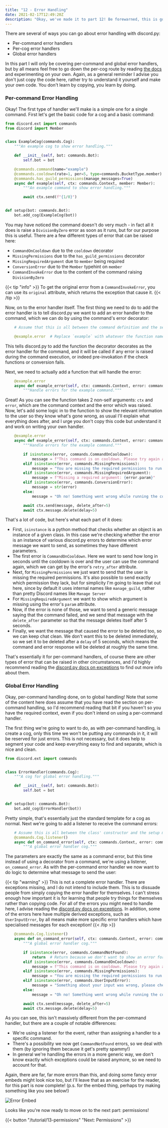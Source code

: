 ```yaml
---
title: "12 - Error Handling"
date: 2021-02-17T12:49:20Z
description: "Okay, we've made it to part 12! Be forewarned, this is going a long one. This part is going to be about how you can make error handlers for your commands, like you saw briefly in the previous part about cooldowns."
---
```


There are several of ways you can go about error handling with discord.py:

- Per-command error handlers
- Per-cog error handlers
- Global error handlers

In this part I will only be covering per-command and global error handlers, but by all means feel free to go down the per-cog route by reading [the docs](https://discordpy.readthedocs.io/) and experimenting on your own. Again, as a general reminder I advise you don't just copy the code here, rather try to understand it yourself and make your own code. You don't learn by copying, you learn by doing.

### Per-command Error Handling

Okay! The first type of handler we'll make is a simple one for a single command. First let's get the basic code for a cog and a basic command:

```py
from discord.ext import commands
from discord import Member


class ExampleCog(commands.Cog):
    """An example cog to show error handling."""

    def __init__(self, bot: commands.Bot):
        self.bot = bot

    @commands.command(name="example")
    @commands.cooldown(rate=1, per=5, type=commands.BucketType.member)
    @commands.has_guild_permissions(manage_messages=True)
    async def example(self, ctx: commands.Context, member: Member):
        """An example command to show error handling."""

        await ctx.send(f"{1/0}")


def setup(bot: commands.Bot):
    bot.add_cog(ExampleCog(bot))
```

You may have noticed the command doesn't do very much - in fact all it does is raise a `DivisionByZero` error as soon as it runs, but for our purpose this is useful. There are a few different types of error that can be raised here:

- `CommandOnCooldown` due to the `cooldown` decorator
- `MissingPermissions` due to the `has_guild_permissions` decorator
- `MissingRequiredArgument` due to `member` being required
- `ConversionError` due to the `Member` typehint on `member`
- `CommandInvokeError` due to the content of the command raising `DivisionByZero`

{{< tip "info" >}}
To get the original error from a `CommandInvokeError`, you can use its `original` attribute, which returns the exception that cause it.
{{< /tip >}}

Now, on to the error handler itself. The first thing we need to do to add the error handler is to tell discord.py we want to add an error handler to the command, which we can do by using the command's error decorator:

```py
    # Assume that this is all between the command definition and the setup function.

    @example.error  # Replace `example` with whatever the function name of the command is.
```

This tells discord.py to add the function the decorator decorates as the error handler for the command, and it will be called if any error is raised during the command execution, or indeed pre-invokation if the check functions or conversion fails.

Next, we need to actually add a function that will handle the error:

```py
    @example.error
    async def example_error(self, ctx: commands.Context, error: commands.CommandError):
        """Handle errors for the example command."""
```

Great! As you can see the function takes 2 non-self arguments: `ctx` and `error`, which are the command context and the error which was raised. Now, let's add some logic in to the function to show the relevant information to the user so they know what's gone wrong, as usual I'll explain what everything does after, and I urge you don't copy this code but understand it and work on writing your own handler.

```py
    @example.error
    async def example_error(self, ctx: commands.Context, error: commands.CommandError):
        """Handle errors for the example command."""

        if isinstance(error, commands.CommandOnCooldown):
            message = f"This command is on cooldown. Please try again after {round(error.retry_after, 1)} seconds."
        elif isinstance(error, commands.MissingPermissions):
            message = "You are missing the required permissions to run this command!"
        elif isinstance(error, commands.MissingRequiredArgument):
            message = f"Missing a required argument: {error.param}"
        elif isinstance(error, commands.ConversionError):
            message = str(error)
        else:
            message = "Oh no! Something went wrong while running the command!"

        await ctx.send(message, delete_after=5)
        await ctx.message.delete(delay=5)
```

That's a lot of code, but here's what each part of it does:

- First, `isinstance` is a python method that checks whether an object is an instance of a given class. In this case we're checking whether the error is an instance of various discord.py errors to determine which error message we want to send, as sometimes they have different parameters.
- The first error is `CommandOnCooldown`. Here we want to send how long in seconds until the cooldown is over and the user can use the command again, which we can get by the error's `retry_after` attribute.
- Next, for `MissingPermissions` we just want to send that the user is missing the required permissions. It's also possible to send exactly which permission they lack, but for simplicity I'm going to leave that out here, since by default it uses internal names like `manage_guild`, rather than pretty Discord names like `Manage Server`
- For `MissingRequiredArgument` we want to show which argument is missing using the error's `param` attribute.
- Now, if the error is none of those, we want to send a generic message saying that the command failed, and we send that message with the `delete_after` parameter so that the message deletes itself after 5 seconds.
- Finally, we want the message that caused the error to be deleted too, so we can keep chat clean. We don't want this to be deleted immediately, so we set it to be deleted after a `delay` of 5 seconds, which means the command and error response will be deleted at roughly the same time.

That's essentially it for per-command handlers, of course there are other types of error that can be raised in other circumstances, and I'd highly recommend reading the [discord.py docs on exceptions](https://discordpy.readthedocs.io/en/latest/ext/commands/api.html#exceptions) to find out more info about them.

### Global Error Handling

Okay, per-command handling done, on to global handling! Note that some of the content here does assume that you have read the section on per-command handling, so I'd recommend reading that bit if you haven't so you have the required context, even if you don't intend on using a per-command handler.

The first thing we're going to want to do, as with per-command handling, is create a cog, only this time we won't be putting any commands in it, it will be reserved for just errors. This is not necessary, but it does help to segment your code and keep everything easy to find and separate, which is nice and clean.

```py
from discord.ext import commands


class ErrorHandler(commands.Cog):
    """A cog for global error handling."""

    def __init__(self, bot: commands.Bot):
        self.bot = bot


def setup(bot: commands.Bot):
    bot.add_cog(ErrorHandler(bot))
```

Pretty simple, that's essentially just the standard template for a cog as normal. Next we're going to add a listener to receive the command errors:

```py
    # Assume this is all between the class' constructor and the setup method.
    @commands.Cog.listener()
    async def on_command_error(self, ctx: commands.Context, error: commands.CommandError):
        """A global error handler cog."""
```

The parameters are exactly the same as a command error, but this time instead of using a decorator from a command, we're using a listener, `on_command_error`. As with the per-command error handler we now want to do logic to determine what message to send the user:

{{< tip "warning" >}}
This is not a complete error handler. There are exceptions missing, and I do not intend to include them. This is to dissuade people from simply copying the error handler for themselves. I can't stress enough how important it is for learning that people try things for themselves rather than copying code. For all of the errors you might need to handle here, I advise reading the [discord.py docs on exceptions](https://discordpy.readthedocs.io/en/latest/ext/commands/api.html#exceptions). In addition, some of the errors here have multiple derived exceptions, such as `UserInputError`, by all means make more specific error handlers which have specialised messages for each exception!
{{< /tip >}}

```py
    @commands.Cog.listener()
    async def on_command_error(self, ctx: commands.Context, error: commands.CommandError):
        """A global error handler cog."""

        if isinstance(error, commands.CommandNotFound):
            return  # Return because we don't want to show an error for every command not found
        elif isinstance(error, commands.CommandOnCooldown):
            message = f"This command is on cooldown. Please try again after {round(error.retry_after, 1)} seconds."
        elif isinstance(error, commands.MissingPermissions):
            message = "You are missing the required permissions to run this command!"
        elif isinstance(error, commands.UserInputError):
            message = "Something about your input was wrong, please check your input and try again!"
        else:
            message = "Oh no! Something went wrong while running the command!"

        await ctx.send(message, delete_after=5)
        await ctx.message.delete(delay=5)
```

As you can see, this isn't massively different from the per-command handler, but there are a couple of notable differences:

- We're using a listener for the event, rather than assigning a handler to a specific command.
- There's a possibility we now get `CommandNotFound` errors, so we deal with them (by ignoring them because it get's pretty spammy!)
- In general we're handling the errors in a more generic way, we don't know exactly which exceptions could be raised anymore, so we need to account for that.

Again, there are far, far more errors than this, and doing some fancy error embeds might look nice too, but I'll leave that as an exercise for the reader, for this part is now complete! (p.s. for the embed thing, perhaps try making something like you see below!)

![Error Embed](/images/error_embed.png)

Looks like you're now ready to move on to the next part: permissions!

{{< button "/tutorial/13-permissions" "Next: Permissions" >}}
